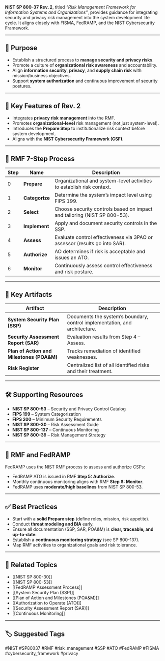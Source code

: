 **NIST SP 800-37 Rev. 2**, titled *"Risk Management Framework for Information Systems and Organizations"*, provides guidance for integrating security and privacy risk management into the system development life cycle. It aligns closely with FISMA, FedRAMP, and the NIST Cybersecurity Framework.

---

## 🎯 Purpose

- Establish a structured process to **manage security and privacy risks**.
- Promote a culture of **organizational risk awareness** and accountability.
- Align **information security**, **privacy**, and **supply chain risk** with mission/business objectives.
- Support **system authorization** and continuous improvement of security postures.

---

## 🧱 Key Features of Rev. 2

- Integrates **privacy risk management** into the RMF.
- Promotes **organizational-level** risk management (not just system-level).
- Introduces the **Prepare Step** to institutionalize risk context before system development.
- Aligns with the **NIST Cybersecurity Framework (CSF)**.

---

## 🔁 RMF 7-Step Process

| Step | Name                         | Description                                                                 |
|------|------------------------------|-----------------------------------------------------------------------------|
| 0    | **Prepare**                  | Organizational and system-level activities to establish risk context.       |
| 1    | **Categorize**               | Determine the system’s impact level using FIPS 199.                         |
| 2    | **Select**                   | Choose security controls based on impact and tailoring (NIST SP 800-53).    |
| 3    | **Implement**                | Apply and document security controls in the SSP.                            |
| 4    | **Assess**                   | Evaluate control effectiveness via 3PAO or assessor (results go into SAR).  |
| 5    | **Authorize**                | AO determines if risk is acceptable and issues an ATO.                      |
| 6    | **Monitor**                  | Continuously assess control effectiveness and risk posture.                 |

---

## 🔑 Key Artifacts

| Artifact                   | Description                                                                 |
|----------------------------|-----------------------------------------------------------------------------|
| **System Security Plan (SSP)** | Documents the system’s boundary, control implementation, and architecture.|
| **Security Assessment Report (SAR)** | Evaluation results from Step 4 – Assess.                            |
| **Plan of Action and Milestones (POA&M)** | Tracks remediation of identified weaknesses.                  |
| **Risk Register**          | Centralized list of all identified risks and their treatment.               |

---

## 🛠 Supporting Resources

- **NIST SP 800-53** – Security and Privacy Control Catalog  
- **FIPS 199** – System Categorization  
- **FIPS 200** – Minimum Security Requirements  
- **NIST SP 800-30** – Risk Assessment Guide  
- **NIST SP 800-137** – Continuous Monitoring  
- **NIST SP 800-39** – Risk Management Strategy  

---

## 🧩 RMF and FedRAMP

FedRAMP uses the NIST RMF process to assess and authorize CSPs:

- FedRAMP ATO is issued in RMF **Step 5: Authorize**.
- Monthly continuous monitoring aligns with RMF **Step 6: Monitor**.
- FedRAMP uses **moderate/high baselines** from NIST SP 800-53.

---

## ✅ Best Practices

- Start with a **solid Prepare step** (define roles, mission, risk appetite).
- Conduct **threat modeling and BIA** early.
- Ensure all documentation (SSP, SAR, POA&M) is **clear, traceable, and up-to-date**.
- Establish a **continuous monitoring strategy** (see SP 800-137).
- Map RMF activities to organizational goals and risk tolerance.

---

## 🧩 Related Topics

- [[NIST SP 800-30]]
- [[NIST SP 800-53]]
- [[FedRAMP Assessment Process]]
- [[System Security Plan (SSP)]]
- [[Plan of Action and Milestones (POA&M)]]
- [[Authorization to Operate (ATO)]]
- [[Security Assessment Report (SAR)]]
- [[Continuous Monitoring]]

---

## 🏷 Suggested Tags

#NIST #SP80037 #RMF #risk_management #SSP #ATO #FedRAMP #FISMA #cybersecurity_framework #privacy

